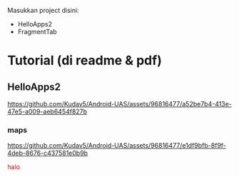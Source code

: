 Masukkan project disini:
- HelloApps2
- FragmentTab

# Tutorial (di readme & pdf)

## HelloApps2

https://github.com/Kudav5/Android-UAS/assets/96816477/a52be7b4-413e-47e5-a009-aeb6454f827b

### maps
https://github.com/Kudav5/Android-UAS/assets/96816477/e1df9bfb-8f9f-4deb-8676-c437581e0b9b


<p style="color: red;"> halo </p>